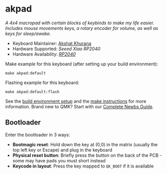 # akpad

*A 4x4 macropad with certain blocks of keybinds to make my life easier. Includes mouse movements keys, a rotary encoder for volume, as well as keys for sleep/awake.*

* Keyboard Maintainer: [Akshat Khurana](https://github.com/akshatk-khurana)
* Hardware Supported: *Seeed Xiao RP2040*
* Hardware Availability: *[RP2040](https://www.seeedstudio.com/XIAO-RP2040-v1-0-p-5026.html)*

Make example for this keyboard (after setting up your build environment):

    make akpad:default

Flashing example for this keyboard:

    make akpad:default:flash

See the [build environment setup](https://docs.qmk.fm/#/getting_started_build_tools) and the [make instructions](https://docs.qmk.fm/#/getting_started_make_guide) for more information. Brand new to QMK? Start with our [Complete Newbs Guide](https://docs.qmk.fm/#/newbs).

## Bootloader

Enter the bootloader in 3 ways:

* **Bootmagic reset**: Hold down the key at (0,0) in the matrix (usually the top left key or Escape) and plug in the keyboard
* **Physical reset button**: Briefly press the button on the back of the PCB - some may have pads you must short instead
* **Keycode in layout**: Press the key mapped to `QK_BOOT` if it is available